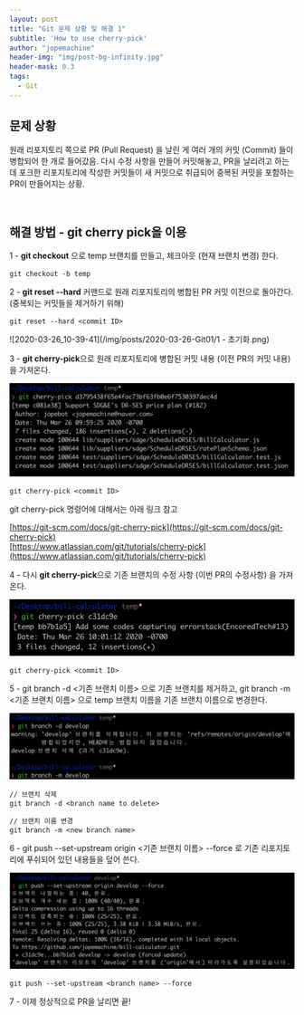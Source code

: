 ```yaml
---
layout: post
title: "Git 문제 상황 및 해결 1"
subtitle: 'How to use cherry-pick'
author: "jopemachine"
header-img: "img/post-bg-infinity.jpg"
header-mask: 0.3
tags:
  - Git
---
```


## 문제 상황 

원래 리포지토리 쪽으로 PR (Pull Request) 을 날린 게 여러 개의 커밋 (Commit) 들이 병합되어 한 개로 들어갔음.
다시 수정 사항을 만들어 커밋해놓고, PR을 날리려고 하는데 포크한 리포지토리에 작성한 커밋들이 새 커밋으로 취급되어 중복된 커밋을 포함하는 PR이 만들어지는 상황.

<br>

## 해결 방법 - git cherry pick을 이용

1 - **git checkout** 으로 temp 브랜치를 만들고, 체크아웃 (현재 브랜치 변경) 한다.

```git
git checkout -b temp
```

2 - **git reset --hard** 커맨드로 원래 리포지토리의 병합된 PR 커밋 이전으로 돌아간다. (중복되는 커밋들을 제거하기 위해)

```git
git reset --hard <commit ID>
```

![2020-03-26_10-39-41](/img/posts/2020-03-26-Git01/1 - 초기화.png)

3 - **git cherry-pick**으로 원래 리포지토리에 병합된 커밋 내용 (이전 PR의 커밋 내용) 을 가져온다.

![2020-03-26_10-39-41](/img/posts/2020-03-26-Git01/2020-03-26_10-39-41.png)

```git
git cherry-pick <commit ID>
```

git cherry-pick 명령어에 대해서는 아래 링크 참고

[https://git-scm.com/docs/git-cherry-pick](https://git-scm.com/docs/git-cherry-pick)
<br>
[https://www.atlassian.com/git/tutorials/cherry-pick](https://www.atlassian.com/git/tutorials/cherry-pick)

4 - 다시 **git cherry-pick**으로 기존 브랜치의 수정 사항 (이번 PR의 수정사항) 을 가져온다.

![2020-03-26_10-39-41](/img/posts/2020-03-26-Git01/2020-03-26_10-41-43.png)

```git
git cherry-pick <commit ID>
```

5 - git branch -d <기존 브랜치 이름> 으로 기존 브랜치를 제거하고, git branch -m <기존 브랜치 이름> 으로 temp 브랜치 이름을 기존 브랜치 이름으로 변경한다.

![2020-03-26_10-39-41](/img/posts/2020-03-26-Git01/2020-03-26_10-44-33.png)

```git
// 브랜치 삭제
git branch -d <branch name to delete>
```

```git
// 브랜치 이름 변경 
git branch -m <new branch name>
```

6 - git push --set-upstream origin <기존 브랜치 이름> --force 로 기존 리포지토리에 푸쉬되어 있던 내용들을 덮어 쓴다.

![2020-03-26_10-39-41](/img/posts/2020-03-26-Git01/2020-03-26_10-46-36.png)

```git
git push --set-upstream <branch name> --force
```



7 - 이제 정상적으로 PR을 날리면 끝!







